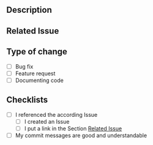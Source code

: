 <!--

## Pull request title

Provide a general summary of your changes in the title above.

The title should have the following format:
```
<number of the related issue>-<short summary of the changes made/name of the issue>-<branch to merge on>
```

-->

## Description

<!--- Describe your changes in detail -->

## Related Issue

<!--- This project only accepts pull requests related to open issues -->
<!--- If suggesting a new feature or change, please discuss it in an issue first -->
<!--- If fixing a bug, there should be an issue describing it with steps to reproduce -->
<!--- Please link to the issue here: -->

## Type of change

<!--- Please put an `x` in the box of the according type of change -->

- [ ] Bug fix
- [ ] Feature request
- [ ] Documenting code

## Checklists

<!--- Go over all the following points, and put an `x` in all the boxes that apply. -->
<!--- If you're unsure about any of these, don't hesitate to ask. We're here to help! -->

- [ ] I referenced the according Issue
  - [ ] I created an Issue
  - [ ] I put a link in the Section [Related Issue](#related-issue)
- [ ] My commit messages are good and understandable
